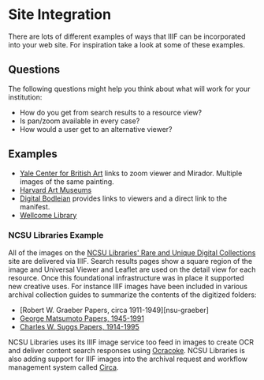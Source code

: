 # Site Integration

There are lots of different examples of ways that IIIF can be incorporated into your web site. For inspiration take a look at some of these examples.

## Questions

The following questions might help you think about what will work for your institution:

- How do you get from search results to a resource view?
- Is pan/zoom available in every case?
- How would a user get to an alternative viewer?

<!-- #todo:170 What are other questions to ask yourself about site integration? -->

## Examples

- [Yale Center for British Art][yale] links to zoom viewer and Mirador. Multiple images of the same painting.
- [Harvard Art Museums][harvard]
- [Digital Bodleian][bod] provides links to viewers and a direct link to the manifest.
- [Wellcome Library][wellcome]

<!-- #todo:30 Add V&A examples to site integration -->

### NCSU Libraries Example

All of the images on the [NCSU Libraries' Rare and Unique Digital Collections][ncsu-dlib] site are delivered via IIIF. Search results pages show a square region of the image and Universal Viewer and Leaflet are used on the detail view for each resource. Once this foundational infrastructure was in place it supported new creative uses. For instance IIIF images have been included in various archival collection guides to summarize the contents of the digitized folders:

- [Robert W. Graeber Papers, circa 1911-1949][nsu-graeber]
- [George Matsumoto Papers, 1945-1991][ncsu-matsumoto]
- [Charles W. Suggs Papers, 1914-1995][ncsu-suggs]

NCSU Libraries uses its IIIF image service too feed in images to create OCR and deliver content search responses using [Ocracoke][ocracoke]. NCSU Libraries is also adding support for IIIF images into the archival request and workflow management system called [Circa][circa].


[yale]: http://collections.britishart.yale.edu/vufind/Record/1667702
[harvard]: http://www.harvardartmuseums.org/collections?worktype%5B%5D=painting
[bod]: http://digital.bodleian.ox.ac.uk/inquire/Discover/Search/#/?p=c+0,t+,rsrs+0,rsps+10,fa+,so+ox%3Asort%5Easc,scids+,pid+eba7435d-673e-449b-8a8f-bd644ee88ea4,vi+ae64724a-feae-4944-9a3e-424658c2c894
[wellcome]: https://wellcomelibrary.org/item/b21051951

[ncsu-dlib]: https://d.lib.ncsu.edu/collections
[ncsu-graeber]: https://lib.ncsu.edu/findingaids/mc00020/contents
[ncsu-matsumoto]: https://lib.ncsu.edu/findingaids/mc00042/contents
[ncsu-suggs]: https://lib.ncsu.edu/findingaids/mc00033/contents
[ocracoke]: https://github.com/NCSU-Libraries/ocracoke
[circa]: https://github.com/NCSU-Libraries/circa
